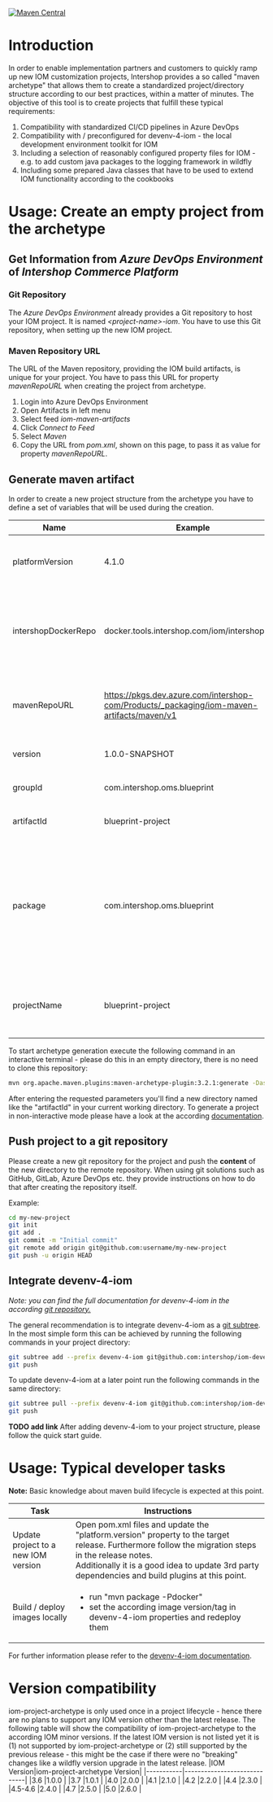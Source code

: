 [![Maven Central](https://img.shields.io/maven-central/v/com.intershop.oms.archetype/iom-project-archetype)](https://mvnrepository.com/artifact/com.intershop.oms.archetype/iom-project-archetype)
# Introduction 
In order to enable implementation partners and customers to quickly ramp up new IOM customization projects, Intershop provides a so called "maven archetype" that allows them to create a standardized project/directory structure according to our best practices, within a matter of minutes. The objective of this tool is to create projects that fulfill these typical requirements:

1. Compatibility with standardized CI/CD pipelines in Azure DevOps
2. Compatibility with / preconfigured for devenv-4-iom - the local development environment toolkit for IOM
3. Including a selection of reasonably configured property files for IOM - e.g. to add custom java packages to the logging framework in wildfly
4. Including some prepared Java classes that have to be used to extend IOM functionality according to the cookbooks

# Usage: Create an empty project from the archetype

## Get Information from *Azure DevOps Environment* of *Intershop Commerce Platform*

### Git Repository

The *Azure DevOps Environment* already provides a Git repository to host your IOM project. It is named *\<project-name\>-iom*. You have to use this Git repository, when setting up the new IOM project.

### Maven Repository URL

The URL of the Maven repository, providing the IOM build artifacts, is unique for your project. You have to pass this URL for property *mavenRepoURL* when creating the project from archetype.

1. Login into Azure DevOps Environment
2. Open Artifacts in left menu
3. Select feed *iom-maven-artifacts*
4. Click *Connect to Feed*
5. Select *Maven*
6. Copy the URL from *pom.xml*, shown on this page, to pass it as value for property *mavenRepoURL*.

## Generate maven artifact

In order to create a new project structure from the archetype you have to define a set of variables that will be used during the creation.

|Name|Example|Description
|---|---|---|
|platformVersion|4.1.0|Initial IOM version for the project. Should be the latest release.|
|intershopDockerRepo|docker.tools.intershop.com/iom/intershophub/|Docker registry for the standard IOM images - e.g. a proxy repo / mirror of dockerhub. This parameter needs a trailing slash.|
|mavenRepoURL|https://pkgs.dev.azure.com/intershop-com/Products/_packaging/iom-maven-artifacts/maven/v1|URL of Maven Repository *iom-maven-artifacts* as provided by *Azure DevOps Environment* |
|version|1.0.0-SNAPSHOT|Initial version of the project package|
|groupId|com.intershop.oms.blueprint|Maven groupId for the created project package.|
|artifactId|blueprint-project|Maven artifactId for the created project package.|
|package|com.intershop.oms.blueprint|"Top level" java package that should include all project sources. It is used to setup the initial logger configuration for the CUSTOMIZATION logger. <br/>Defaults to groupId parameter.|
|projectName|blueprint-project|Used for some placeholders like the image name.<br/>Defaults to artifactId parameter.|

To start archetype generation execute the following command in an interactive terminal - please do this in an empty directory, there is no need to clone this repository:

```bash
mvn org.apache.maven.plugins:maven-archetype-plugin:3.2.1:generate -DaskForDefaultPropertyValues -DarchetypeArtifactId=iom-project-archetype -DarchetypeGroupId=com.intershop.oms.archetype -DarchetypeVersion=LATEST
```

After entering the requested parameters you'll find a new directory named like the "artifactId" in your current working directory. To generate a project in non-interactive mode please have a look at the according [documentation](https://maven.apache.org/archetype/maven-archetype-plugin/examples/generate-batch.html).

## Push project to a git repository
Please create a new git repository for the project and push the **content** of the new directory to the remote repository. When using git solutions such as GitHub, GitLab, Azure DevOps etc. they provide instructions on how to do that after creating the repository itself.

Example:
```bash
cd my-new-project
git init
git add .
git commit -m "Initial commit"
git remote add origin git@github.com:username/my-new-project
git push -u origin HEAD
```

## Integrate devenv-4-iom
_Note: you can find the full documentation for devenv-4-iom in the according [git repository.][devenv git repo]_

The general recommendation is to integrate devenv-4-iom as a [git subtree](https://www.atlassian.com/git/tutorials/git-subtree). In the most simple form this can be achieved by running the following commands in your project directory:
```bash
git subtree add --prefix devenv-4-iom git@github.com:intershop/iom-devenv.git main --squash
git push
```

To update devenv-4-iom at a later point run the following commands in the same directory:
```bash
git subtree pull --prefix devenv-4-iom git@github.com:intershop/iom-devenv.git main --squash
git push
```

__TODO add link__ After adding devenv-4-iom to your project structure, please follow the quick start guide.

# Usage: Typical developer tasks
**Note:** Basic knowledge about maven build lifecycle is expected at this point.

|Task|Instructions|
|---|---|
|Update project to a new IOM version|Open pom.xml files and update the "platform.version" property to the target release. Furthermore follow the migration steps in the release notes.<br/>Additionally it is a good idea to update 3rd party dependencies and build plugins at this point.|
|Build / deploy images locally|<ul><li>run "mvn package -Pdocker"</li><li>set the according image version/tag in devenv-4-iom properties and redeploy them</li></ul>|

For further information please refer to the [devenv-4-iom documentation][devenv git repo].

[devenv git repo]: https://github.com/intershop/iom-devenv

# Version compatibility
iom-project-archetype is only used once in a project lifecycle - hence there are no plans to support any IOM version other than the latest release. The following table will show the compatibility of iom-project-archetype to the according IOM minor versions. If the latest IOM version is not listed yet it is (1) not supported by iom-project-archetype or (2) still supported by the previous release - this might be the case if there were no "breaking" changes like a wildfly version upgrade in the latest release.
|IOM Version|iom-project-archetype Version|
|-----------|-----------------------------|
|3.6        |1.0.0                        |
|3.7        |1.0.1                        |
|4.0        |2.0.0                        |
|4.1        |2.1.0                        |
|4.2        |2.2.0                        |
|4.4        |2.3.0                        |
|4.5-4.6    |2.4.0                        |
|4.7        |2.5.0                        |
|5.0        |2.6.0                        |